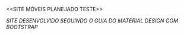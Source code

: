 <<SITE MÓVEIS PLANEJADO TESTE>>

*SITE DESENVOLVIDO SEGUINDO O GUIA DO MATERIAL DESIGN COM BOOTSTRAP*